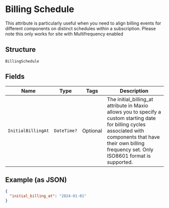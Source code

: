 
# Billing Schedule

This attribute is particularly useful when you need to align billing events for different components on distinct schedules within a subscription. Please note this only works for site with Multifrequency enabled

## Structure

`BillingSchedule`

## Fields

| Name | Type | Tags | Description |
|  --- | --- | --- | --- |
| `InitialBillingAt` | `DateTime?` | Optional | The initial_billing_at attribute in Maxio allows you to specify a custom starting date for billing cycles associated with components that have their own billing frequency set. Only ISO8601 format is supported. |

## Example (as JSON)

```json
{
  "initial_billing_at": "2024-01-01"
}
```

